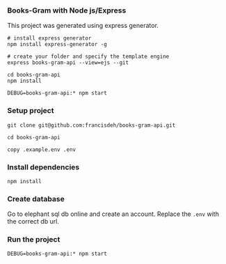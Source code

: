 ### Books-Gram with Node js/Express
This project was generated using express generator.
```
# install express generator
npm install express-generator -g

# create your folder and specify the template engine
express books-gram-api --view=ejs --git

cd books-gram-api
npm install

DEBUG=books-gram-api:* npm start
```
### Setup project
```
git clone git@github.com:francisdeh/books-gram-api.git

cd books-gram-api

copy .example.env .env
```
### Install dependencies
```
npm install
```

### Create database
Go to elephant sql db online and create an account.
Replace the `.env` with the correct db url.

### Run the project
```
DEBUG=books-gram-api:* npm start

```